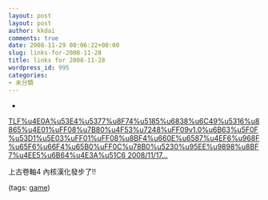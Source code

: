 ```yaml
---
layout: post
layout: post
author: kkdai
comments: true
date: 2008-11-29 00:06:22+00:00
slug: links-for-2008-11-28
title: links for 2008-11-28
wordpress_id: 995
categories:
- 未分類
---
```


  * 
                

[TLF%u4E0A%u53E4%u5377%u8F74%u5185%u6838%u6C49%u5316%u8865%u4E01%uFF08%u7B80%u4F53%u7248%uFF09v1.0%u6B63%u5F0F%u53D1%u5E03%uFF01%uFF08%u8BF4%u660E%u6587%u4EF6%u968F%u65F6%u66F4%u65B0%uFF0C%u78B0%u5230%u95EE%u9898%u8BF7%u4EE5%u6B64%u4E3A%u51C6 2008/11/17...](http://www3.eastgame.net/read.php?tid=1313523)


                

上古卷軸4 內核漢化發步了!!


                

(tags: [game](http://delicious.com/kkdai/game))


            
